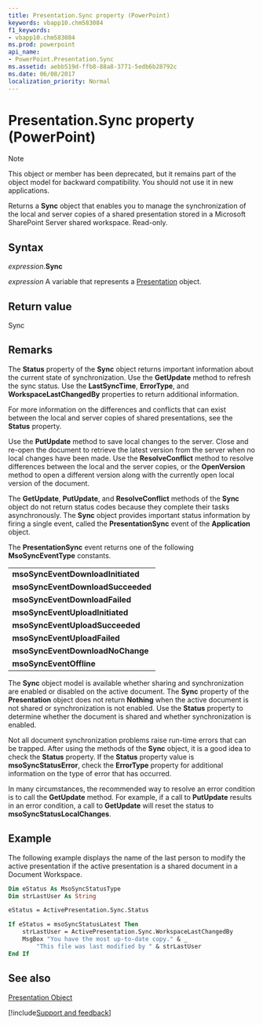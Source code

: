```yaml
---
title: Presentation.Sync property (PowerPoint)
keywords: vbapp10.chm583084
f1_keywords:
- vbapp10.chm583084
ms.prod: powerpoint
api_name:
- PowerPoint.Presentation.Sync
ms.assetid: aebb519d-ffb8-88a8-3771-5edb6b28792c
ms.date: 06/08/2017
localization_priority: Normal
---
```



# Presentation.Sync property (PowerPoint)

> [!NOTE] 
> This object or member has been deprecated, but it remains part of the object model for backward compatibility. You should not use it in new applications.

Returns a  **Sync** object that enables you to manage the synchronization of the local and server copies of a shared presentation stored in a Microsoft SharePoint Server shared workspace. Read-only.


## Syntax

_expression_.**Sync**

_expression_ A variable that represents a [Presentation](PowerPoint.Presentation.md) object.


## Return value

Sync


## Remarks

The  **Status** property of the **Sync** object returns important information about the current state of synchronization. Use the **GetUpdate** method to refresh the sync status. Use the **LastSyncTime**, **ErrorType**, and **WorkspaceLastChangedBy** properties to return additional information.

For more information on the differences and conflicts that can exist between the local and server copies of shared presentations, see the  **Status** property.

Use the  **PutUpdate** method to save local changes to the server. Close and re-open the document to retrieve the latest version from the server when no local changes have been made. Use the **ResolveConflict** method to resolve differences between the local and the server copies, or the **OpenVersion** method to open a different version along with the currently open local version of the document.

The  **GetUpdate**, **PutUpdate**, and **ResolveConflict** methods of the **Sync** object do not return status codes because they complete their tasks asynchronously. The **Sync** object provides important status information by firing a single event, called the **PresentationSync** event of the **Application** object.

The  **PresentationSync** event returns one of the following **MsoSyncEventType** constants.


||
|:-----|
|**msoSyncEventDownloadInitiated**|
|**msoSyncEventDownloadSucceeded**|
|**msoSyncEventDownloadFailed**|
|**msoSyncEventUploadInitiated**|
|**msoSyncEventUploadSucceeded**|
|**msoSyncEventUploadFailed**|
|**msoSyncEventDownloadNoChange**|
|**msoSyncEventOffline**|

The  **Sync** object model is available whether sharing and synchronization are enabled or disabled on the active document. The **Sync** property of the **Presentation** object does not return **Nothing** when the active document is not shared or synchronization is not enabled. Use the **Status** property to determine whether the document is shared and whether synchronization is enabled.

Not all document synchronization problems raise run-time errors that can be trapped. After using the methods of the  **Sync** object, it is a good idea to check the **Status** property. If the **Status** property value is **msoSyncStatusError**, check the **ErrorType** property for additional information on the type of error that has occurred.

In many circumstances, the recommended way to resolve an error condition is to call the  **GetUpdate** method. For example, if a call to **PutUpdate** results in an error condition, a call to **GetUpdate** will reset the status to **msoSyncStatusLocalChanges**.


## Example

The following example displays the name of the last person to modify the active presentation if the active presentation is a shared document in a Document Workspace.


```vb
Dim eStatus As MsoSyncStatusType
Dim strLastUser As String

eStatus = ActivePresentation.Sync.Status

If eStatus = msoSyncStatusLatest Then
    strLastUser = ActivePresentation.Sync.WorkspaceLastChangedBy
    MsgBox "You have the most up-to-date copy." & _
        "This file was last modified by " & strLastUser
End If
```





## See also


[Presentation Object](PowerPoint.Presentation.md)

[!include[Support and feedback](~/includes/feedback-boilerplate.md)]